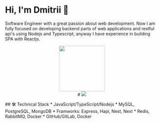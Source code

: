 # Hi, I'm Dmitrii 👋
Software Engineer with a great passion about web development. Now I am fully focused on developing backend parts of web applications and restful api's using Nodejs and Typescript, anyway I have experience in building SPA with Reactjs.
<p align='center'>
  <img height=150  src="https://github-readme-stats.vercel.app/api/top-langs/?username=alekseyevd&layout=compact"/>
  <br>
  # 
  <a href="https://t.me/dimal_xeev" target="_blank">
    <img src="https://img.shields.io/badge/Telegram-2CA5E0?style=for-the-badge&logo=telegram&logoColor=white"/>
  </a>
</p>
## 🛠 Technical Stack
*   JavaScript/TypeScript/Nodejs
*   MySQL, PostgreSQL, MongoDB
*   Framworks: Express, Hapi, Nest, Next
*   Redis, RabbitMQ, Docker
*   GitHub/GitLab, Docker